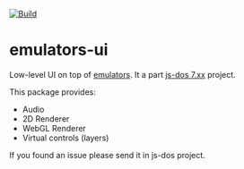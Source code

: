 [![Build](https://github.com/js-dos/emulators-ui/workflows/Build/badge.svg)](https://github.com/js-dos/emulators-ui/actions/workflows/npm-build.yml)

# emulators-ui

Low-level UI on top of [emulators](https://github.com/js-dos/emulators). It a part [js-dos 7.xx](https://js-dos.com/v7/build/) project.

This package provides:
* Audio
* 2D Renderer
* WebGL Renderer
* Virtual controls (layers)

If you found an issue please send it in js-dos project.
